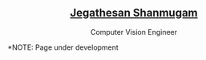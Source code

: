 <p align="center">
  <a href="https://nullbyte91.github.io/">
    <!-- <img alt="Gatsby" src="./src/static/logo_noalpha.svg" width="100" /> -->
    <h2 align="center">Jegathesan Shanmugam</h2>
  </a>
</p> 
<p align="center">Computer Vision Engineer</p>

*NOTE: Page under development